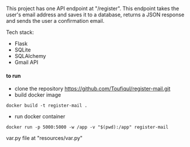 This project has one API endpoint at "/register".
This endpoint takes the user's email address and saves it to a database, returns a JSON response and sends the user a confirmation email.

Tech stack:

- Flask
- SQLite
- SQLAlchemy
- Gmail API

#### to run

- clone the repository https://github.com/Toufiqul/register-mail.git
- build docker image

```
docker build -t register-mail .
```

- run docker container

```
docker run -p 5000:5000 -w /app -v "$(pwd):/app" register-mail

```

var.py file at "resources/var.py"
